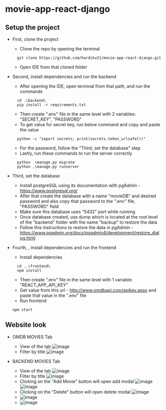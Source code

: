 # movie-app-react-django

## Setup the project

* First, clone the project
  - Clone the repo by opening the terminal
  ```
    git clone https://github.com/hardikv21/movie-app-react-django.git
  ```
  - Open IDE from that cloned folder

* Second, install dependencies and run the backend
  - After opening the IDE, open terminal from that path, and run the commands
  ```
    cd .\backend\
    pip install -r requirements.txt
  ```
  - Then create ".env" file in the same level with 2 variables: "SECRET_KEY", "PASSWORD"
  - To get value for secret key, run below command and copy and paste the value
  ```
    python -c "import secrets; print(secrets.token_urlsafe())"
  ```
  - For the password, follow the "Third, set the database" step
  - Lastly, run these commands to run the server correctly
  ```
    python .\manage.py migrate
    python .\manage.py runserver 
  ```

* Third, set the database
  - Install postgreSQL using its documentation with pgAdmin - https://www.postgresql.org/
  - After that create the database with a name "movieDB" and desired password and also copy that password to the ".env" file, "PASSWORD" field
  - Make sure this database uses "5432" port while running
  - Once database created, use dump which is located at the root level of the "backend" folder with the name "backup" to restore the data
  - Follow this instructions to restore the data in pgAdmin - https://www.pgadmin.org/docs/pgadmin4/development/restore_dialog.html
  
* Fourth, , install dependencies and run the frontend
  - Install dependencies
  ```
    cd ..\frontend\
    npm install
  ```
  - Then create ".env" file in the same level with 1 variable: "REACT_APP_API_KEY"
  - Get value from this url - http://www.omdbapi.com/apikey.aspx and paste that value in the ".env" file
  - Run frontend
  ```
  npm start
  ```

## Website look

* OMDB MOVIES Tab
  - View of the tab
  ![image](https://user-images.githubusercontent.com/43430462/193110298-5d55777c-1bed-429f-841f-8ef6c90efb80.png)
  - Filter by title
  ![image](https://user-images.githubusercontent.com/43430462/193110484-21ca2b2a-6e81-485c-965d-c3e757196029.png)

* BACKEND MOVIES Tab
  - View of the tab
  ![image](https://user-images.githubusercontent.com/43430462/193125589-693558e4-721b-4dc8-a941-d99e7aa95c6e.png)
  - Filter by title
  ![image](https://user-images.githubusercontent.com/43430462/193125674-430741f2-6272-4885-90b1-6ed056c7bd49.png)
  - Clicking on the "Add Movie" button will open add modal
  ![image](https://user-images.githubusercontent.com/43430462/193125842-29c01457-94f8-46eb-8d86-6b3f23f8803a.png)
  ![image](https://user-images.githubusercontent.com/43430462/193125932-da9715ca-6869-4047-8eb7-126ad6b8c906.png)
  - Clicking on the "Delete" button will open delete modal
  ![image](https://user-images.githubusercontent.com/43430462/193126116-e9f95c6d-17a1-4b7a-9dbc-20b74022ee3a.png)
  - ![image](https://user-images.githubusercontent.com/43430462/193126229-30364105-4381-4446-be8c-7aac23f7eaca.png)
  - ![image](https://user-images.githubusercontent.com/43430462/193126329-4d06215e-a9d3-4f2e-8b55-eda94d7ba0c3.png)
  
